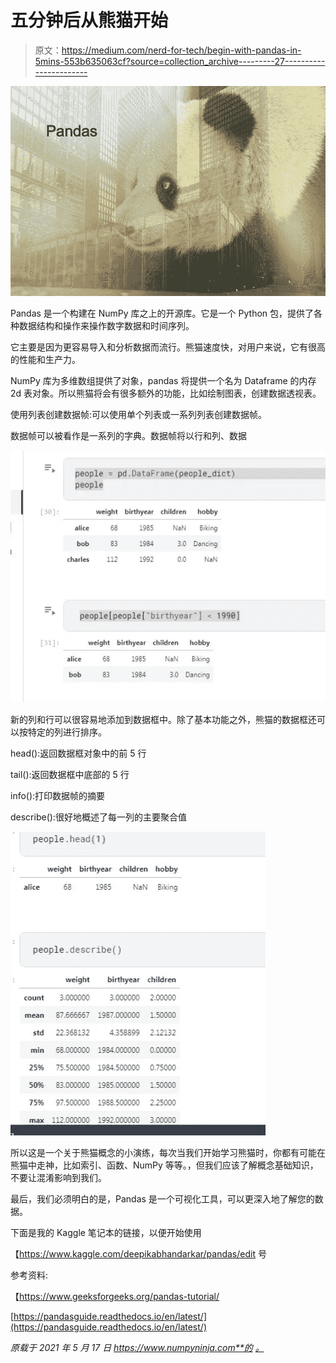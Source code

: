 # 五分钟后从熊猫开始

> 原文：<https://medium.com/nerd-for-tech/begin-with-pandas-in-5mins-553b635063cf?source=collection_archive---------27----------------------->

![](img/5a47db32e222f6b29998822627dcd0cf.png)

Pandas 是一个构建在 NumPy 库之上的开源库。它是一个 Python 包，提供了各种数据结构和操作来操作数字数据和时间序列。

它主要是因为更容易导入和分析数据而流行。熊猫速度快，对用户来说，它有很高的性能和生产力。

NumPy 库为多维数组提供了对象，pandas 将提供一个名为 Dataframe 的内存 2d 表对象。所以熊猫将会有很多额外的功能，比如绘制图表，创建数据透视表。

使用列表创建数据帧:可以使用单个列表或一系列列表创建数据帧。

数据帧可以被看作是一系列的字典。数据帧将以行和列、数据

![](img/943a92b59c36c968727f1af1a0db6ef0.png)

新的列和行可以很容易地添加到数据框中。除了基本功能之外，熊猫的数据框还可以按特定的列进行排序。

head():返回数据框对象中的前 5 行

tail():返回数据框中底部的 5 行

info():打印数据帧的摘要

describe():很好地概述了每一列的主要聚合值

![](img/c453c3f42e7cf4f04dd4c92dfee993ab.png)

所以这是一个关于熊猫概念的小演练，每次当我们开始学习熊猫时，你都有可能在熊猫中走神，比如索引、函数、NumPy 等等。，但我们应该了解概念基础知识，不要让混淆影响到我们。

最后，我们必须明白的是，Pandas 是一个可视化工具，可以更深入地了解您的数据。

下面是我的 Kaggle 笔记本的链接，以便开始使用

【https://www.kaggle.com/deepikabhandarkar/pandas/edit 号

参考资料:

【https://www.geeksforgeeks.org/pandas-tutorial/ 

[https://pandasguide.readthedocs.io/en/latest/](https://pandasguide.readthedocs.io/en/latest/)

*原载于 2021 年 5 月 17 日 https://www.numpyninja.com**的* [*。*](https://www.numpyninja.com/post/begin-with-pandas-in-5mins)